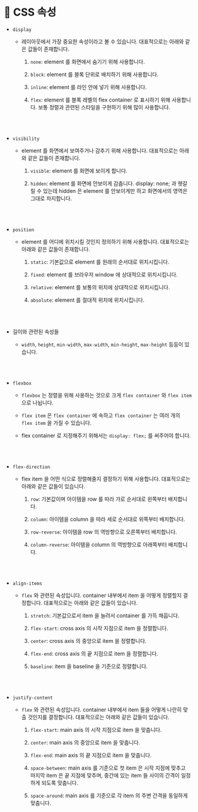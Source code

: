 # 🔔 CSS 속성

- `display`

    - 레이아웃에서 가장 중요한 속성이라고 볼 수 있습니다. 대표적으로는 아래와 같은 값들이 존재합니다.

        1. `none`: element 를 화면에서 숨기기 위해 사용합니다. 
        
        2. `block`: element 를 블록 단위로 배치하기 위해 사용합니다.

        3. `inline`: element 를 라인 안에 넣기 위해 사용합니다.

        4. `flex`: element 를 블록 레벨의 flex container 로 표시하기 위해 사용합니다. 보통 정렬과 관련된 스타일을 구현하기 위해 많이 사용합니다. <br/><br/><br/><br/>


- `visibility`

    - element 를 화면에서 보여주거나 감추기 위해 사용합니다. 대표적으로는 아래와 같은 값들이 존재합니다.

        1. `visible`: element 를 화면에 보이게 합니다.

        2. `hidden`: element 를 화면에 안보이게 감춥니다. display: none; 과 헷갈릴 수 있는데 hidden 은 element 를 안보이게만 하고 화면에서의 영역은 그대로 차지합니다. <br/><br/><br/><br/>


- `position`

    - element 를 어디에 위치시킬 것인지 정의하기 위해 사용합니다. 대표적으로는 아래와 같은 값들이 존재합니다. 

        1. `static`: 기본값으로 element 를 원래의 순서대로 위치시킵니다.

        2. `fixed`: element 를 브라우저 window 에 상대적으로 위치시킵니다.

        3. `relative`: element 를 보통의 위치에 상대적으로 위치시킵니다. 

        4. `absolute`: element 를 절대적 위치에 위치시킵니다.<br/><br/><br/><br/>

    
- 길이와 관련된 속성들

    - `width`, `height`, `min-width`, `max-width`, `min-height`, `max-height` 등등이 있습니다. <br/><br/><br/><br/>


- `flexbox`

    - `flexbox` 는 정렬을 위해 사용하는 것으로 크게 `flex container` 와 `flex item` 으로 나뉩니다.

    - `flex item` 은 `flex container` 에 속하고 `flex container` 는 여러 개의 `flex item` 을 가질 수 있습니다.

    - flex container 로 지정해주기 위해서는 `display: flex;` 를 써주어야 합니다. <br/><br/><br/><br/>


- `flex-direction`

    - flex item 을 어떤 식으로 정렬해줄지 결정하기 위해 사용합니다. 대표적으로는 아래와 같은 값들이 있습니다. 

        1. `row`: 기본값이며 아이템을 row 를 따라 가로 순서대로 왼쪽부터 배치합니다.

        2. `column`: 아이템을 column 을 따라 세로 순서대로 위쪽부터 배치합니다.

        3. `row-reverse`: 아이템을 row 의 역방향으로 오른쪽부터 배치합니다.

        4. `column-reverse`: 아이템을 column 의 역방향으로 아래쪽부터 배치합니다. <br/><br/><br/><br/>


- `align-items`

    - `flex` 와 관련된 속성입니다. container 내부에서 item 을 어떻게 정렬할지 결정합니다. 대표적으로는 아래와 같은 값들이 있습니다. 

        1. `stretch`: 기본값으로서 item 을 늘려서 container 를 가득 채웁니다.

        2. `flex-start`: cross axis 의 시작 지점으로 item 을 정렬합니다. 

        3. `center`: cross axis 의 중앙으로 item 을 정렬합니다.

        4. `flex-end`: cross axis 의 끝 지점으로 item 을 정렬합니다.

        5. `baseline`: item 을 baseline 을 기준으로 정렬합니다. <br/><br/><br/><br/>


- `justify-content`

    - `flex` 와 관련된 속성입니다. container 내부에서 item 들을 어떻게 나란히 맞출 것인지를 결정합니다. 대표적으로는 아래와 같은 값들이 있습니다. 

        1. `flex-start`: main axis 의 시작 지점으로 item 을 맞춥니다.

        2. `center`: main axis 의 중앙으로 item 을 맞춥니다.

        3. `flex-end`: main axis 의 끝 지점으로 item 을 맞춥니다.

        4. `space-between`: main axis 를 기준으로 첫 item 은 시작 지점에 맞추고 마지막 item 은 끝 지점에 맞추며, 중간에 있는 item 들 사이의 간격이 일정하게 되도록 맞춥니다.

        5. `space-around`: main axis 를 기준으로 각 item 의 주변 간격을 동일하게 맞춥니다. 
